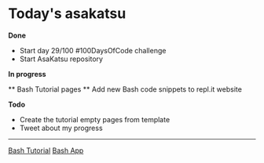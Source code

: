 # Today's asakatsu


**Done**

* Start day 29/100 #100DaysOfCode challenge
* Start AsaKatsu repository

**In progress**

** Bash Tutorial pages
** Add new Bash code snippets to repl.it website

**Todo**

* Create the tutorial empty pages from template
* Tweet about my progress

----

[Bash Tutorial](https://sagecode.net/seng/bash.html)
[Bash App](https://github.com/elucian/bash-repl)

